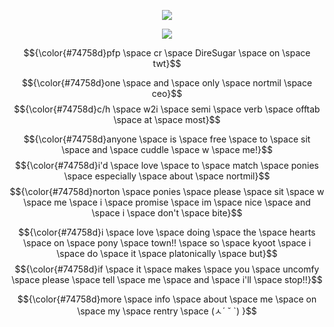 <p align="center">
  <img src="https://iili.io/2D0puRt.png" />
</p>

<p align="center">
<img src="https://iili.io/2D0Qxl1.png" />
</p>

$${\color{#74758d}pfp \space cr \space DireSugar \space on \space twt}$$

$${\color{#74758d}one \space and \space only \space nortmil \space ceo}$$
$${\color{#74758d}c/h \space w2i \space semi \space verb \space offtab \space at \space most}$$

$${\color{#74758d}anyone \space is \space free \space to \space sit \space and \space cuddle \space w \space me!}$$
$${\color{#74758d}i'd \space love \space to \space match \space ponies \space especially \space about \space nortmil}$$
$${\color{#74758d}norton \space ponies \space please \space sit \space w \space me \space i \space promise \space im \space nice \space and \space i \space don't \space bite}$$

$${\color{#74758d}i \space love \space doing \space the \space hearts \space on \space pony \space town!! \space so \space kyoot \space i \space do \space it \space platonically \space but}$$
$${\color{#74758d}if \space it \space makes \space you \space uncomfy \space please \space tell \space me \space and \space i'll \space stop!!}$$

$${\color{#74758d}more \space info \space about \space me \space on \space my \space rentry \space (ㅅ´ ˘ `) }$$
